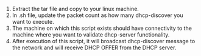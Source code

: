1. Extract the tar file and copy to your linux machine.
2. In .sh file, update the packet count as how many dhcp-discover you want to execute.
3. The machine on which this script exists should have connectivity to the machine where you want to validate dhcp-server functionality.
4. After execution of this script, it will broadcast dhcp-discover message to the network and will receive DHCP OFFER from the DHCP server.
